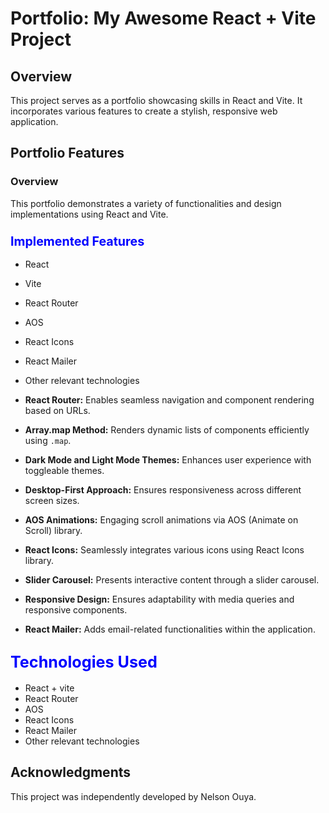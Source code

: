 # Portfolio: My Awesome React + Vite Project

## Overview
This project serves as a portfolio showcasing skills in React and Vite. It incorporates various features to create a stylish, responsive web application.

## Portfolio Features
### Overview
This portfolio demonstrates a variety of functionalities and design implementations using React and Vite.

 
### <span style="color:blue; font-size:larger;">Implemented Features</span>

- React
- Vite
- React Router
- AOS
- React Icons
- React Mailer
- Other relevant technologies

- **React Router:** Enables seamless navigation and component rendering based on URLs.
- **Array.map Method:** Renders dynamic lists of components efficiently using `.map`.
- **Dark Mode and Light Mode Themes:** Enhances user experience with toggleable themes.
- **Desktop-First Approach:** Ensures responsiveness across different screen sizes.
- **AOS Animations:** Engaging scroll animations via AOS (Animate on Scroll) library.
- **React Icons:** Seamlessly integrates various icons using React Icons library.
- **Slider Carousel:** Presents interactive content through a slider carousel.
- **Responsive Design:** Ensures adaptability with media queries and responsive components.
- **React Mailer:** Adds email-related functionalities within the application.

## <span style="color:blue; font-size:larger;">Technologies Used</span>

- React + vite
- React Router
- AOS
- React Icons
- React Mailer
- Other relevant technologies



## Acknowledgments
This project was independently developed by Nelson Ouya.
